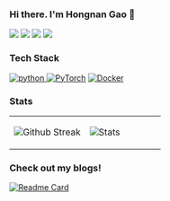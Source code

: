<!-- Please don't remove this: Grab your social icons from https://github.com/carlsednaoui/gitsocial -->

### Hi there. I'm Hongnan Gao 👋

<!--
**gao-hongnan/gao-hongnan** is a ✨ _special_ ✨ repository because its `README.md` (this file) appears on your GitHub profile.
-->

[![](https://img.shields.io/badge/Email-ea4335?style=flat&logo=gmail&logoColor=ffffff)](mailto:hongnangao@gmail.com)
[![](https://img.shields.io/badge/LinkedIn-0a66C2?style=flat&logo=linkedin)](https://www.linkedin.com/in/gao-hongnan)
[![](https://img.shields.io/badge/Kaggle-003e54?style=flat&logo=kaggle)](https://www.kaggle.com/reighns)
[![](https://img.shields.io/badge/Blogger-FF5722?style=flat&logo=blogger&logoColor=white)](https://gao-hongnan.github.io/gaohn-dsa/)

### Tech Stack

<a href="https://www.python.org" target="_blank"> <img src="https://img.shields.io/badge/Python-14354C?style=for-the-badge&logo=python&logoColor=white" alt="python" /> </a>
<a href="https://pytorch.org/" target="_blank"> <img alt="PyTorch" src="https://img.shields.io/badge/PyTorch-%23EE4C2C.svg?style=for-the-badge&logo=PyTorch&logoColor=white" /></a>
<a href="https://www.docker.com/" target="_blank"> <img alt="Docker" src="https://img.shields.io/badge/docker-%230db7ed.svg?style=for-the-badge&logo=docker&logoColor=white"/></a>

### Stats

<table width="100%">
<tr>
<td width="50%">

![Github Streak](https://github-readme-streak-stats.herokuapp.com/?user=gao-hongnan&theme=onedark)

</td>
<td width="50%">

![Stats](https://github-readme-stats.vercel.app/api?username=gao-hongnan&show_icons=true&theme=onedark)

</td>
</tr>
</table>


### Check out my blogs!

[![Readme Card](https://github-readme-stats.vercel.app/api/pin/?username=gao-hongnan&repo=gaohn-dsa&theme=radical)](https://gao-hongnan.github.io/gaohn-dsa/)

